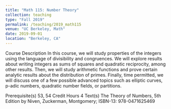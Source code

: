 ```yaml
---
title: "Math 115: Number Theory"
collection: teaching
type: "Fall 2019"
permalink: /teaching/2019_math115
venue: "UC Berkeley, Math"
date: 2019-09-01
location: "Berkeley, CA"
---
```


Course Description
In this course, we will study properties of the integers using the language of divisibility and congruences. We will explore results about writing integers as sums of squares and quadratic reciprocity, among other results. Then, we will study arithmetic functions and prove certain analytic results about the distribution of primes. Finally, time permitted, we will discuss one of a few possible advanced topics such as elliptic curves, p-adic numbers, quadratic number fields, or partitions.

Prerequisite(s)
53, 54
Credit Hours
4
Text(s)
The Theory of Numbers, 5th Edition by Niven, Zuckerman, Montgomery; ISBN-13: 978-0471625469

```python

```
